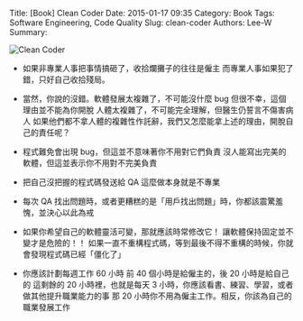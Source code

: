 Title: [Book] Clean Coder
Date: 2015-01-17 09:35
Category: Book
Tags: Software Engineering, Code Quality
Slug: clean-coder
Authors: Lee-W
Summary: 


![Clean Coder]({static}/images/posts-image/books/5a0LzcS.jpg)

<!--more-->

- 如果非專業人事把事情搞砸了，收拾爛攤子的往往是僱主
  而專業人事如果犯了錯，只好自己收拾殘局。

- 當然，你說的沒錯。軟體發展太複雜了，不可能沒什麼 bug
  但很不幸，這個理由並不能為你開脫
  人體太複雜了，不可能完全理解，但醫生仍誓言不傷害病人
  如果他們都不拿人體的複雜性作託辭，我們又怎麼能拿上述的理由，開脫自己的責任呢？

- 程式難免會出現 bug，但這並不意味著你不用對它們負責
  沒人能寫出完美的軟體，但這並表示你不用對不完美負責

- 把自己沒把握的程式碼發送給 QA 這麼做本身就是不專業

- 每次 QA 找出問題時，或者更糟糕的是「用戶找出問題」時，你都該震驚羞愧，並決心以此為戒

- 如果你希望自己的軟體靈活可變，那就應該時常修改它！
  讓軟體保持固定並不變才是危險的！！
  如果一直不重構程式碼，等到最後不得不重構的時候，你就會發現程式碼已經「僵化了」

- 你應該計劃每週工作 60 小時
  前 40 個小時是給僱主的，後 20 小時是給自己的
  這剩餘的 20 小時裡，也就是每天 3 小時，你應該看書、練習、學習，或者做其他提升職業能力的事
  那 20 小時你不用為僱主工作。相反，你該為自己的職業發展工作

